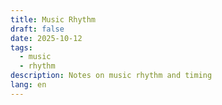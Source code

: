 ```yaml
---
title: Music Rhythm
draft: false
date: 2025-10-12
tags:
  - music
  - rhythm
description: Notes on music rhythm and timing
lang: en
---
```



